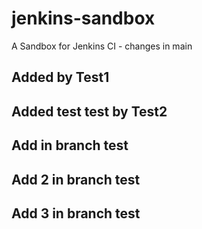 # jenkins-sandbox

A Sandbox for Jenkins CI - changes in main


## Added by Test1
## Added test test by Test2

## Add in branch test
## Add 2 in branch test
## Add 3 in branch test
